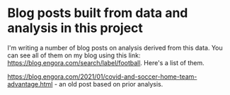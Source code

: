 # Blog posts built from data and analysis in this project

I'm writing a number of blog posts on analysis derived from this data. You can see all of them on my blog using this link: https://blog.engora.com/search/label/football. Here's a list of them.

https://blog.engora.com/2021/01/covid-and-soccer-home-team-advantage.html - an old post based on prior analysis.
